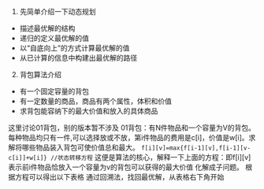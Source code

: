 1. 先简单介绍一下动态规划
- 描述最优解的结构
- 递归的定义最优解的值
- 以“自底向上”的方式计算最优解的值
- 从已计算的信息中构建出最优解的路径
2. 背包算法介绍
- 有一个固定容量的背包
- 有一定数量的商品，商品有两个属性，体积和价值
- 求背包能容纳下的最大价值和放入的具体商品

这里讨论01背包，别的版本暂不涉及
01背包：有N件物品和一个容量为V的背包。每种物品均只有一件,可以选择放或不放，第i件物品的费用是c[i]，价值是w[i]。求解将哪些物品装入背包可使价值总和最大。
`f[i][v]=max{f[i-1][v],f[i-1][v-c[i]]+w[i]} //状态转移方程`
这便是算法的核心，解释一下上面的方程：即f[i][v]表示前i件物品恰放入一个容量为v的背包可以获得的最大价值 化解成子问题。
根据方程可以得出以下表格
通过回溯法，找回最优解，从表格右下角开始